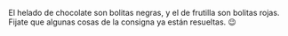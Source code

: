El helado de chocolate son bolitas negras, y el de frutilla son bolitas rojas. Fijate que algunas cosas de la consigna ya están resueltas. :wink: